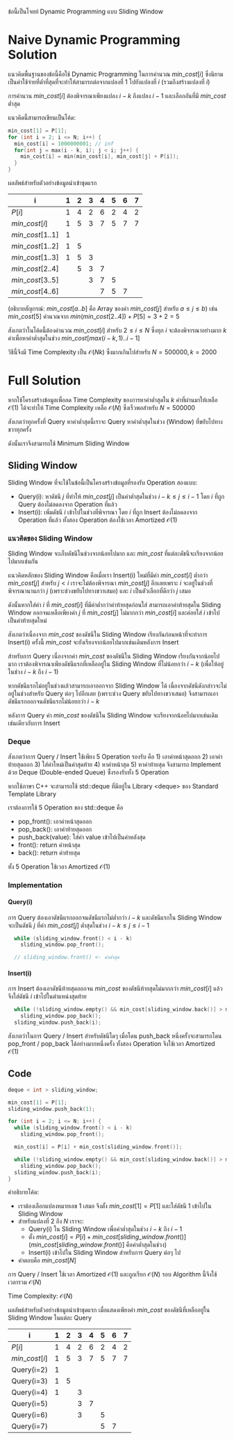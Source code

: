 ข้อนี้เป็นโจทย์ Dynamic Programming แบบ Sliding Window

# Naive Dynamic Programming Solution 
แนวคิดพื้นฐานของข้อนี้คือใช้ Dynamic Programming ในการคำนวณ $min\_ cost[i]$ ซึ่งนิยามเป็นค่าใช้จ่ายที่ต่ำที่สุดที่จะทำให้สามารถต่อจากแปลงที่ $1$ ไปยังแปลงที่ $i$ (รวมถึงสร้างแปลงที่ $i$)

การคำนวน $min\_ cost[i]$ ต้องพิจารณาเพียงแปลง $i-k$ ถึงแปลง $i-1$ และเลือกอันที่มี $min\_ cost$ ต่ำสุด

แนวคิดนี้สามารถเขียนเป็นโค้ด:
```cpp
min_cost[1] = P[1];
for (int i = 2; i <= N; i++) {
  min_cost[i] = 1000000001; // inf
  for(int j = max(i - k, i); j < i; j++) {
    min_cost[i] = min(min_cost[i], min_cost[j] + P[i]); 
  }
}
```

ผลลัพธ์สำหรับตัวอย่างข้อมูลนำเข้าชุดแรก

| i                | 1 | 2 | 3 | 4 | 5 | 6 | 7 |
|------------------|---|---|---|---|---|---|---|
| $P[i]$           | 1 | 4 | 2 | 6 | 2 | 4 | 2 |
| $min\_ cost[i]$    | 1 | 5 | 3 | 7 | 5 | 7 | 7 |
| $min\_ cost[1..1]$ | 1 |   |   |   |   |   |   |
| $min\_ cost[1..2]$ | 1 | 5 |   |   |   |   |   |
| $min\_ cost[1..3]$ | 1 | 5 | 3 |   |   |   |   |
| $min\_ cost[2..4]$ |   | 5 | 3 | 7 |   |   |   |
| $min\_ cost[3..5]$ |   |   | 3 | 7 | 5 |   |   |
| $min\_ cost[4..6]$ |   |   |   | 7 | 5 | 7 |   |

(อธิบายสัญกรณ์: $min\_ cost[a..b]$ คือ Array ของค่า $min\_ cost[j]$ สำหรับ $a \leq j \leq b$)
เช่น $min\_ cost[5]$ คำนวณจาก $min(min\_ cost[2..4]) + P[5] = 3 + 2 = 5$

สังเกตว่าในโค้ดนี้ต้องคำนวณ $min\_ cost[i]$ สำหรับ $2 \leq i \leq N$ ซี่งทุก $i$ จะต้องพิจารณาอย่างมาก $k$ ค่าเพื่อหาค่าต่ำสุดในช่วง $min\_ cost[max(i-k,1)..i-1]$ 

วิธีนี้จึงมี Time Complexity เป็น $\mathcal{O}(Nk)$ ซึ่งมากเกินไปสำหรับ $N=500000, k=2000$

# Full Solution

หากใช้โครงสร้างข้อมูลเพื่อลด Time Complexity ของการหาค่าต่ำสุดใน $k$ ค่าที่ผ่านมาให้เหลือ $\mathcal{O}(1)$ ได้จะทำให้ Time Complexity เหลือ $\mathcal{O}(N)$ ซึ่งเร็วพอสำหรับ $N=500000$

สังเกตว่าทุกครั้งที่ Query หาค่าต่ำสุดนี้เราจะ Query หาค่าต่ำสุดในช่วง (Window) ที่ขยับไปทางขวาทุกครั้ง

ดังนั้นเราจึงสามารถใช้ Minimum Sliding Window 

## Sliding Window 
Sliding Window ที่จะใช้ในข้อนี้เป็นโครงสร้างข้อมูลที่รองรับ Operation สองแบบ:
* Query(i): หาดัชนี $j$ ที่ทำให้ $min\_ cost[j]$ เป็นค่าต่ำสุดในช่วง $i-k \leq j \leq i-1$ โดย $i$ ที่ถูก Query ต้องไม่ลดลงจาก Operation ที่แล้ว
* Insert(i): เพิ่มดัชนี $i$ เข้าไปในช่วงที่พิจารณา โดย $i$ ที่ถูก Insert ต้องไม่ลดลงจาก Operation ที่แล้ว
ทั้งสอง Operation ต้องใช้เวลา Amortized $\mathcal{O}(1)$

### แนวคิดของ Sliding Window
Sliding Window จะเก็บดัชนีในช่วงจากน้อยไปมาก และ $min\_ cost$ ที่แต่ละดัชนีจะเรียงจากน้อยไปมากเช่นกัน

แนวคิดหลักของ Sliding Window คือเมื่อเรา Insert(i) ใหม่ที่มีค่า $min\_ cost[i]$ ต่ำกว่า $min\_ cost[j]$ สำหรับ $j < i$ เราจะไม่ต้องพิจารณา $min\_ cost[j]$ อีกเลยเพราะ $i$ จะอยู่ในช่วงที่พิจารณานานกว่า $j$ (เพราะช่วงขยับไปทางขวาเสมอ) และ $i$ เป็นตัวเลือกที่ดีกว่า $j$ เสมอ 

ดังนั้นหากใส่ค่า $i$ ที่ $min\_ cost[i]$ ที่มีค่าต่ำกว่าค่าท้ายสุดก่อนใส่ สามารถเอาค่าท้ายสุดใน Sliding Window ออกจนเหลือเพียงค่า $j$ ที่ $min\_ cost[j]$ ไม่มากกว่า $min\_ cost[i]$ และค่อยใส่ $i$ เข้าไปเป็นค่าท้ายสุดใหม่

สังเกตว่าเนื่องจาก $min\_ cost$ ของดัชนีใน Sliding Window เรียงกันก่อนหน้าที่จะทำการ Insert(i) ครั้งนี้ $min\_ cost$ จะยังเรียงจากน้อยไปมากเช่นเดิมหลังการ Insert

สำหรับการ Query เนื่องจากค่า $min\_ cost$ ของดัชนีใน Sliding Window เรียงกันจากน้อยไปมาก เราต้องพิจารณาเพียงดัชนีแรกที่เหลืออยู่ใน Sliding Window ที่ไม่น้อยกว่า $i-k$ (เพื่อให้อยู่ในช่วง $i-k$ ถึง $i-1$) 

หากดัชนีแรกไม่อยู่ในช่วงแล้วสามารถเอาออกจาก Sliding Window ได้ เนื่องจากดัชนีดังกล่าวจะไม่อยู่ในช่วงสำหรับ Query ต่อๆ ไปอีกเลย (เพราะช่วง Query ขยับไปทางขวาเสมอ) จึงสามารถเอาดัชนีแรกออกจนดัชนีแรกไม่น้อยกว่า $i-k$

หลังการ Query ค่า $min\_ cost$ ของดัชนีใน Sliding Window จะเรียงจากน้อยไปมากเช่นเดิม เช่นเดียวกับการ Insert 

### Deque 
สังเกตว่าการ Query / Insert ใช้เพียง 5 Operation รองรับ คือ 1) เอาค่าหน้าสุดออก 2) เอาค่าท้ายสุดออก 3) ใส่ค่าใหม่เป็นค่าสุดท้าย 4) หาค่าหน้าสุด 5) หาค่าท้ายสุด จึงสามารถ Implement ด้วย Deque (Double-ended Queue) ซึ่่งรองรับทั้ง 5 Operation

หากใช้ภาษา C++ จะสามารถใช้ std::deque ที่มีอยู่ใน Library \<deque\> ของ Standard Template Library 

เราต้องการใช้ 5 Operation ของ std::deque คือ
* pop_front(): เอาค่าหน้าสุดออก 
* pop_back(): เอาค่าท้ายสุดออก
* push_back(value): ใส่ค่า value เข้าไปเป็นค่าหลังสุด
* front(): return ค่าหน้าสุด
* back(): return ค่าท้ายสุด

ทั้ง 5 Operation ใช้เวลา Amortized $\mathcal{O}(1)$

### Implementation
#### Query(i)
การ Query ต้องเอาดัชนีแรกออกจนดัชนีแรกไม่ต่ำกว่า $i-k$ และดัชนีแรกใน Sliding Window จะเป็นดัชนี $j$ ที่ค่า $min\_ cost[j]$ ต่ำสุดในช่วง $i-k \leq j \leq i-1$
```cpp
  while (sliding_window.front() < i - k)
    sliding_window.pop_front();

  // sliding_window.front() <- ค่าต่ำสุด
```
#### Insert(i)
การ Insert ต้องเอาดัชนีท้ายสุดออกจน $min\_ cost$ ของดัชนีท้ายสุดไม่มากกว่า $min\_ cost[i]$ แล้วจึงใส่ดัชนี $i$ เข้าไปในตำแหน่งสุดท้าย
```cpp
  while (!sliding_window.empty() && min_cost[sliding_window.back()] > min_cost[i])
    sliding_window.pop_back();
  sliding_window.push_back(i);
```
สังเกตว่าในการ Query / Insert สำหรับดัชนีใดๆ เมื่อโดน push_back หนึ่งครั้งจะสามารถโดน pop_front / pop_back ได้อย่างมากหนึ่งครั้ง ทั้งสอง Operation จึงใช้เวลา Amortized $\mathcal{O}(1)$ 

## Code
```cpp
deque < int > sliding_window;

min_cost[1] = P[1];
sliding_window.push_back(1);

for (int i = 2; i <= N; i++) {
  while (sliding_window.front() < i - k)
    sliding_window.pop_front();

  min_cost[i] = P[i] + min_cost[sliding_window.front()];

  while (!sliding_window.empty() && min_cost[sliding_window.back()] > min_cost[i])
    sliding_window.pop_back();
  sliding_window.push_back(i);
}
```

คำอธิบายโค้ด:
* เราต้องเลือกแปลงหมายเลข 1 เสมอ จึงตั้ง $min\_ cost[1] = P[1]$ และใส่ดัชนี 1 เข้าไปใน Sliding Window
* สำหรับแปลงที่ 2 ถึง $N$ เราจะ:
    * Query(i) ใน Sliding Window เพื่อค่าต่ำสุดในช่วง $i-k$ ถึง $i-1$
    * ตั้ง $min\_ cost[i] = P[i] + min\_ cost[sliding\_ window.front()]$ ($min\_ cost[sliding\_ window.front()]$ คือค่าต่ำสุดในช่วง)
    * Insert(i) เข้าไปใน Sliding Window สำหรับการ Query ต่อๆ ไป
* คำตอบคือ $min\_ cost[N]$

การ Query / Insert ใช้เวลา Amortized $\mathcal{O}(1)$ และถูกเรียก $\mathcal{O}(N)$ รอบ Algorithm นี้จึงใช้เวลารวม $\mathcal{O}(N)$

Time Complexity: $\mathcal{O}(N)$

ผลลัพธ์สำหรับตัวอย่างข้อมูลนำเข้าชุดแรก เมื่อแสดงเพียงค่า $min\_ cost$ ของดัชนีที่เหลืออยู่ใน Sliding Window ในแต่ละ Query

| i                               | 1 | 2 | 3 | 4 | 5 | 6 | 7 |
|---------------------------------|---|---|---|---|---|---|---|
| $P[i]$                          | 1 | 4 | 2 | 6 | 2 | 4 | 2 |
| $min\_ cost[i]$    | 1 | 5 | 3 | 7 | 5 | 7 | 7 |
| Query(i=2)                      | 1 |   |   |   |   |   |   |
| Query(i=3)                      | 1 | 5 |   |   |   |   |   |
| Query(i=4)                      | 1 |   | 3 |   |   |   |   |
| Query(i=5)                      |   |   | 3 | 7 |   |   |   |
| Query(i=6)                      |   |   | 3 |   | 5 |   |   |
| Query(i=7)                      |   |   |   |   | 5 | 7 |   |